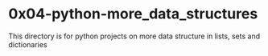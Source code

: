 # 0x04-python-more_data_structures
This directory is for python projects on more data structure in lists, sets and
dictionaries
